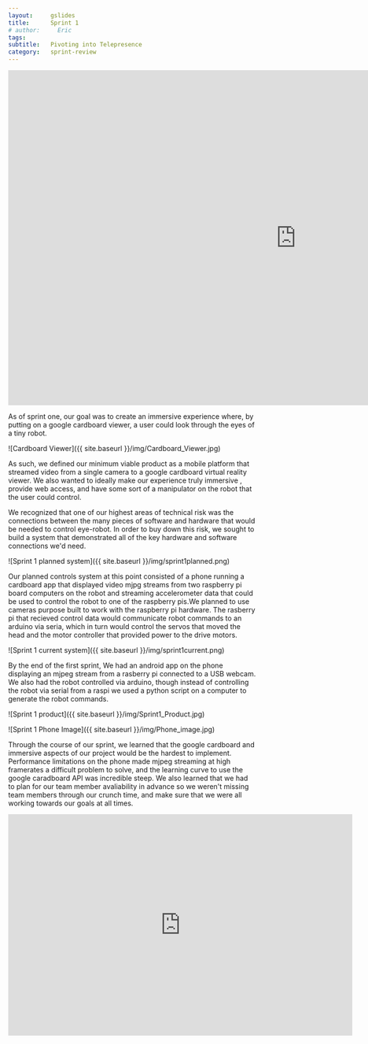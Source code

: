 ```yaml
---
layout:     gslides
title:      Sprint 1
# author:     Eric
tags: 		
subtitle:  	Pivoting into Telepresence
category:   sprint-review
---
```

<!-- Start Writing Below in Markdown -->



<iframe src="https://docs.google.com/presentation/d/e/2PACX-1vRMl08x10zIRdb5I1dDOkngbKSJFNGaBwYYbRmvsZ6HnpTv9-92c4wbgG4tJ7PpTdfe0Ze8WAMCBRoa/embed?start=false&loop=false&delayms=3000" frameborder="0" width="1170" height="681" allowfullscreen="true" mozallowfullscreen="true" webkitallowfullscreen="true"></iframe>

As of sprint one, our goal was to create an immersive experience where, by putting on a google cardboard viewer, a user could look through the eyes of a tiny robot. 

![Cardboard Viewer]({{ site.baseurl }}/img/Cardboard_Viewer.jpg)

As such, we defined our minimum viable product as a mobile platform that streamed video from a single camera to a google cardboard virtual reality viewer. We also wanted to ideally make our experience truly immersive , provide web access, and have some sort of a manipulator on the robot that the user could control.

We recognized that one of our highest areas of technical risk was the connections between the many pieces of software and hardware that would be needed to control eye-robot. In order to buy down this risk, we sought to build a system that demonstrated all of the key hardware and software connections we'd need. 

![Sprint 1 planned system]({{ site.baseurl }}/img/sprint1planned.png)

Our planned controls system at this point consisted of a phone running a cardboard app that displayed video mjpg streams from two raspberry pi board computers on the robot and streaming accelerometer data that could be used to control the robot to one of the raspberry pis.We planned to use cameras purpose built to work with the raspberry pi hardware. The rasberry pi that recieved control data would communicate robot commands to an arduino via seria, which in turn would control the servos that moved the head and the motor controller that provided power to the drive motors.

![Sprint 1 current system]({{ site.baseurl }}/img/sprint1current.png)

By the end of the first sprint, We had an android app on the phone displaying an mjpeg stream from a rasberry pi connected to a USB webcam. We also had the robot controlled via arduino, though instead of controlling the robot via serial from a raspi we used a python script on a computer to generate the robot commands. 

![Sprint 1 product]({{ site.baseurl }}/img/Sprint1_Product.jpg)

![Sprint 1 Phone Image]({{ site.baseurl }}/img/Phone_image.jpg)



Through the course of our sprint, we learned that the google cardboard and immersive aspects of our project would be the hardest to implement. Performance limitations on the phone made mjpeg streaming at high framerates a difficult problem to solve, and the learning curve to use the google caradboard API was incredible steep. We also learned that we had to plan for our team member avaliability in advance so we weren't missing team members through our crunch time, and make sure that we were all working towards our goals at all times. 

<iframe style="margin-left: auto; margin-right: auto;" width="700" height="450" src="https://www.youtube.com/watch?v=9tYydngPJJE" frameborder="0" allowfullscreen></iframe>



<!-- [Link to Google](https://www.google.com) -->
<!-- ![Image embed]({{ site.baseurl }}/img/Logo_Fairy_Tail_right.png) -->
